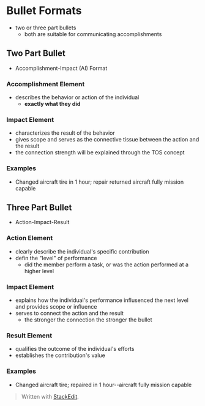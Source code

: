 # Bullet Formats

- two or three part bullets
	- both are suitable for communicating accomplishments

## Two Part Bullet

- Accomplishment-Impact (AI) Format

### Accomplishment Element

 - describes the behavior or action of the individual
	 - **exactly what they did**

### Impact Element

- characterizes the result of the behavior
- gives scope and serves as the connective tissue between the action and the result
- the connection strength will be explained through the TOS concept

### Examples

- Changed aircraft tire in 1 hour; repair returned aircraft fully mission capable

## Three Part Bullet

- Action-Impact-Result

### Action Element

- clearly describe the individual's specific contribution
- defin the "level" of performance
	- did the member perform a task, or was the action performed at a higher level

### Impact Element

- explains how the individual's performance influsenced the next level and provides scope or influence
- serves to connect the action and the result
	- the stronger the connection the stronger the bullet

### Result Element

- qualifies the outcome of the individual's efforts
- establishes the contribution's value

### Examples

- Changed aircraft tire; repaired in 1 hour--aircraft fully mission capable

> Written with [StackEdit](https://stackedit.io/).
<!--stackedit_data:
eyJoaXN0b3J5IjpbMTgxMzY0MDg2NSw5NTIzMzU4NDcsMzI4Nj
EzOTcsMTI5ODg5MjU4NSw2MTAzODMyMjhdfQ==
-->